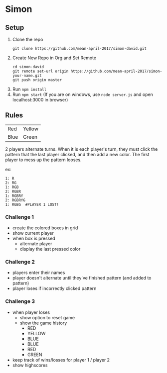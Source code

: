 # Simon

## Setup

1. Clone the repo
    ```
    git clone https://github.com/mean-april-2017/simon-david.git
    ```
1. Create New Repo in Org and Set Remote
    ```
    cd simon-david
    git remote set-url origin https://github.com/mean-april-2017/simon-your-name.git
    git push origin master
    ```
1. Run `npm install`
1. Run `npm start` (If you are on windows, use `node server.js` and open localhost:3000 in browser)

## Rules

<table>
    <tr>
        <td >Red</td>
        <td >Yellow</td>
    </tr>
    <tr>
        <td >Blue</td>
        <td >Green</td>
    </tr>
</table>

2 players alternate turns.  When it is each player's turn, they must click the pattern that the last player clicked, and then add a new color.  The first player to mess up the pattern looses.

ex:

```
1: R
2: RG
1: RGB
2: RGBR
1: RGBRY
2: RGBRYG
1: RGBG  #PLAYER 1 LOST!
```

### Challenge 1

 - create the colored boxes in grid
 - show current player
 - when box is pressed
    - alternate player
    - display the last pressed color

### Challenge 2
 - players enter their names
 - player doesn't alternate until they've finished pattern (and added to pattern)
 - player loses if incorrectly clicked pattern
 
### Challenge 3
 - when player loses
    - show option to reset game
    - show the game history
        - RED
        - YELLOW
        - BLUE
        - BLUE
        - RED
        - GREEN
 - keep track of wins/losses for player 1 / player 2
 - show highscores


